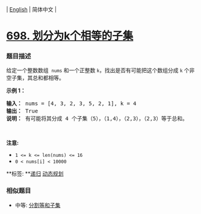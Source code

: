 | [English](README_EN.md) | 简体中文 |

# [698. 划分为k个相等的子集](https://leetcode-cn.com/problems/partition-to-k-equal-sum-subsets)
 ### 题目描述
<p>给定一个整数数组&nbsp;&nbsp;<code>nums</code> 和一个正整数 <code>k</code>，找出是否有可能把这个数组分成 <code>k</code> 个非空子集，其总和都相等。</p>

<p><strong>示例 1：</strong></p>

<pre>
<strong>输入：</strong> nums = [4, 3, 2, 3, 5, 2, 1], k = 4
<strong>输出：</strong> True
<strong>说明：</strong> 有可能将其分成 4 个子集（5），（1,4），（2,3），（2,3）等于总和。</pre>

<p>&nbsp;</p>

<p><strong>注意:</strong></p>

<ul>
	<li><code>1 &lt;= k &lt;= len(nums) &lt;= 16</code></li>
	<li><code>0 &lt; nums[i] &lt; 10000</code></li>
</ul>

**标签:	**[递归](https://leetcode-cn.com/tag/recursion) [动态规划](https://leetcode-cn.com/tag/dynamic-programming) 
 ### 相似题目
- 中等:	[分割等和子集](https://leetcode-cn.com/problems/partition-equal-subset-sum) 
